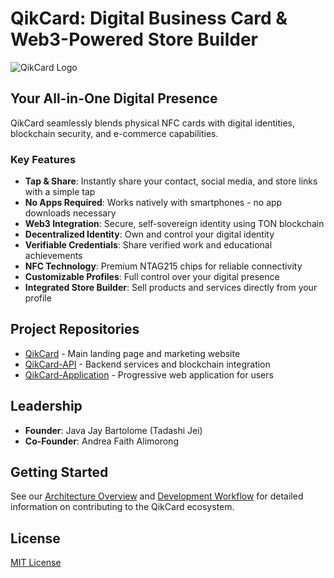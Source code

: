 # QikCard: Digital Business Card & Web3-Powered Store Builder

![QikCard Logo]([assets/qikcard-logo.png](https://scontent.fmnl40-1.fna.fbcdn.net/v/t39.30808-6/484390521_122096921786806096_6683434570431548460_n.jpg?_nc_cat=109&ccb=1-7&_nc_sid=6ee11a&_nc_eui2=AeG7FoDPDyyYoXq7zdO1bvqk5fCPqMUsOFnl8I-oxSw4WRKyLxuAAmPR3RhjgkKInBDafXF8iVWTCRcJhRKEKU1h&_nc_ohc=85x8oHKiV3gQ7kNvgFauHYa&_nc_oc=Adn4JhPyYSom3HZTTEm5MmvZrB6GKRZHD7lKr2S6Pw4VFQhlTH63eO2YjIc3jfD2Bnk&_nc_zt=23&_nc_ht=scontent.fmnl40-1.fna&_nc_gid=RjmfejsQuYCzJ_nHXH8R5g&oh=00_AYFiZBilyWW2vy52epTnzStqEvwM-P2ipy-UAkjzkU5tLA&oe=67EB65A8))

## Your All-in-One Digital Presence

QikCard seamlessly blends physical NFC cards with digital identities, blockchain security, and e-commerce capabilities.

### Key Features

- **Tap & Share**: Instantly share your contact, social media, and store links with a simple tap
- **No Apps Required**: Works natively with smartphones - no app downloads necessary
- **Web3 Integration**: Secure, self-sovereign identity using TON blockchain
- **Decentralized Identity**: Own and control your digital identity
- **Verifiable Credentials**: Share verified work and educational achievements
- **NFC Technology**: Premium NTAG215 chips for reliable connectivity
- **Customizable Profiles**: Full control over your digital presence
- **Integrated Store Builder**: Sell products and services directly from your profile

## Project Repositories

- [QikCard](https://github.com/QikCardDev/QikCard) - Main landing page and marketing website
- [QikCard-API](https://github.com/QikCardDev/QikCard-API) - Backend services and blockchain integration
- [QikCard-Application](https://github.com/QikCardDev/QikCard-Application) - Progressive web application for users

## Leadership

- **Founder**: Java Jay Bartolome (Tadashi Jei)
- **Co-Founder**: Andrea Faith Alimorong

## Getting Started

See our [Architecture Overview](./architecture.md) and [Development Workflow](./workflow.md) for detailed information on contributing to the QikCard ecosystem.

## License

[MIT License](LICENSE)
